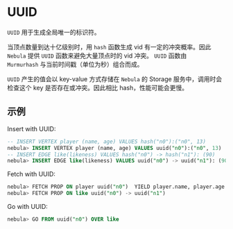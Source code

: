 # UUID

`UUID` 用于生成全局唯一的标识符。

当顶点数量到达十亿级别时，用 `hash` 函数生成 vid 有一定的冲突概率。因此 `Nebula` 提供 `UUID` 函数来避免大量顶点时的 vid 冲突。 `UUID` 函数由 `Murmurhash` 与当前时间戳（单位为秒）组合而成。

`UUID` 产生的值会以 key-value 方式存储在 `Nebula` 的 Storage 服务中，调用时会检查这个 key 是否存在或冲突。因此相比 hash，性能可能会更慢。

## 示例

Insert with UUID:

```SQL
-- INSERT VERTEX player (name, age) VALUES hash("n0"):("n0", 13)
nebula> INSERT VERTEX player (name, age) VALUES uuid("n0"):("n0", 13)
-- INSERT EDGE like(likeness) VALUES hash("n0") -> hash("n1"): (90)
nebula> INSERT EDGE like(likeness) VALUES uuid("n0") -> uuid("n1"): (90)
```

Fetch with UUID:

```SQL
nebula> FETCH PROP ON player uuid("n0")  YIELD player.name, player.age
nebula> FETCH PROP ON like uuid("n0") -> uuid("n1")
```

Go with UUID:

```SQL
nebula> GO FROM uuid("n0") OVER like
```
